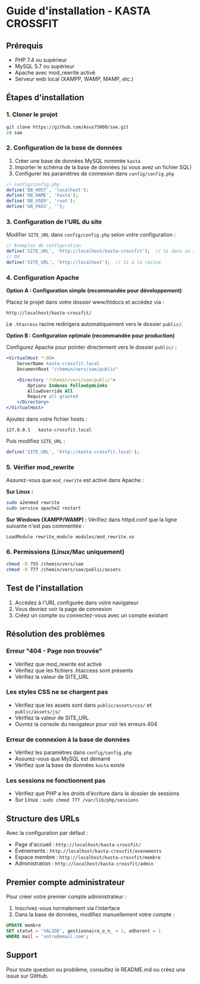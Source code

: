 # Guide d'installation - KASTA CROSSFIT

## Prérequis

- PHP 7.4 ou supérieur
- MySQL 5.7 ou supérieur
- Apache avec mod_rewrite activé
- Serveur web local (XAMPP, WAMP, MAMP, etc.)

## Étapes d'installation

### 1. Cloner le projet

```bash
git clone https://github.com/Asus75000/sae.git
cd sae
```

### 2. Configuration de la base de données

1. Créer une base de données MySQL nommée `kasta`
2. Importer le schéma de la base de données (si vous avez un fichier SQL)
3. Configurer les paramètres de connexion dans `config/config.php`

```php
// config/config.php
define('DB_HOST', 'localhost');
define('DB_NAME', 'kasta');
define('DB_USER', 'root');
define('DB_PASS', '');
```

### 3. Configuration de l'URL du site

Modifier `SITE_URL` dans `config/config.php` selon votre configuration :

```php
// Exemples de configuration
define('SITE_URL', 'http://localhost/kasta-crossfit');  // Si dans un sous-dossier
// OU
define('SITE_URL', 'http://localhost');  // Si à la racine
```

### 4. Configuration Apache

**Option A : Configuration simple (recommandée pour développement)**

Placez le projet dans votre dossier www/htdocs et accédez via :
```
http://localhost/kasta-crossfit/
```

Le `.htaccess` racine redirigera automatiquement vers le dossier `public/`.

**Option B : Configuration optimale (recommandée pour production)**

Configurez Apache pour pointer directement vers le dossier `public/` :

```apache
<VirtualHost *:80>
    ServerName kasta-crossfit.local
    DocumentRoot "/chemin/vers/sae/public"

    <Directory "/chemin/vers/sae/public">
        Options Indexes FollowSymLinks
        AllowOverride All
        Require all granted
    </Directory>
</VirtualHost>
```

Ajoutez dans votre fichier hosts :
```
127.0.0.1   kasta-crossfit.local
```

Puis modifiez `SITE_URL` :
```php
define('SITE_URL', 'http://kasta-crossfit.local');
```

### 5. Vérifier mod_rewrite

Assurez-vous que `mod_rewrite` est activé dans Apache :

**Sur Linux :**
```bash
sudo a2enmod rewrite
sudo service apache2 restart
```

**Sur Windows (XAMPP/WAMP) :**
Vérifiez dans httpd.conf que la ligne suivante n'est pas commentée :
```
LoadModule rewrite_module modules/mod_rewrite.so
```

### 6. Permissions (Linux/Mac uniquement)

```bash
chmod -R 755 /chemin/vers/sae
chmod -R 777 /chemin/vers/sae/public/assets
```

## Test de l'installation

1. Accédez à l'URL configurée dans votre navigateur
2. Vous devriez voir la page de connexion
3. Créez un compte ou connectez-vous avec un compte existant

## Résolution des problèmes

### Erreur "404 - Page non trouvée"

- Vérifiez que mod_rewrite est activé
- Vérifiez que les fichiers .htaccess sont présents
- Vérifiez la valeur de SITE_URL

### Les styles CSS ne se chargent pas

- Vérifiez que les assets sont dans `public/assets/css/` et `public/assets/js/`
- Vérifiez la valeur de SITE_URL
- Ouvrez la console du navigateur pour voir les erreurs 404

### Erreur de connexion à la base de données

- Vérifiez les paramètres dans `config/config.php`
- Assurez-vous que MySQL est démarré
- Vérifiez que la base de données `kasta` existe

### Les sessions ne fonctionnent pas

- Vérifiez que PHP a les droits d'écriture dans le dossier de sessions
- Sur Linux : `sudo chmod 777 /var/lib/php/sessions`

## Structure des URLs

Avec la configuration par défaut :

- Page d'accueil : `http://localhost/kasta-crossfit/`
- Événements : `http://localhost/kasta-crossfit/evenements`
- Espace membre : `http://localhost/kasta-crossfit/membre`
- Administration : `http://localhost/kasta-crossfit/admin`

## Premier compte administrateur

Pour créer votre premier compte administrateur :

1. Inscrivez-vous normalement via l'interface
2. Dans la base de données, modifiez manuellement votre compte :

```sql
UPDATE membre
SET statut = 'VALIDE', gestionnaire_o_n_ = 1, adherent = 1
WHERE mail = 'votre@email.com';
```

## Support

Pour toute question ou problème, consultez le README.md ou créez une issue sur GitHub.
